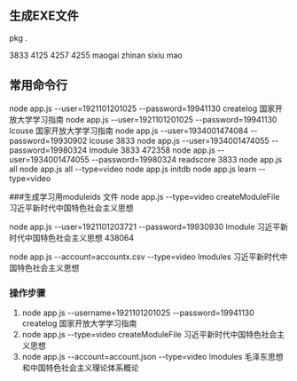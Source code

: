 ## 生成EXE文件
pkg .


3833    4125    4257    4255
maogai  zhinan  sixiu   mao
## 常用命令行
node app.js  --user=1921101201025 --password=19941130 createlog 国家开放大学学习指南
node app.js  --user=1921101201025 --password=19941130 lcouse 国家开放大学学习指南
node app.js  --user=1934001474084 --password=19930902 lcouse 3833
node app.js  --user=1934001474055 --password=19980324 lmodule 3833 472358
node app.js  --user=1934001474055 --password=19980324 readscore 3833
node app.js all
node app.js all --type=video
node app.js initdb
node app.js learn --type=video

###生成学习用moduleids 文件
node app.js --type=video createModuleFile 习近平新时代中国特色社会主义思想

node app.js  --user=1921101203721 --password=19930930 lmodule 习近平新时代中国特色社会主义思想 438064

node app.js  --account=accountx.csv --type=video lmodules 习近平新时代中国特色社会主义思想

### 操作步骤
1. node app.js  --username=1921101201025 --password=19941130 createlog 国家开放大学学习指南
2. node app.js --type=video createModuleFile 习近平新时代中国特色社会主义思想
3. node app.js  --account=account.json --type=video lmodules 毛泽东思想和中国特色社会主义理论体系概论
